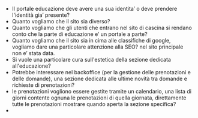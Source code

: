 - Il portale educazione deve avere una sua identita’ o deve prendere l'identità gia’ presente?
- Quanto vogliamo che il sito sia diverso? 
- Quanto vogliamo che gli utenti che entrano nel sito di cascina si rendano conto che la parte di educazione e’ un portale a parte?
- Quanto vogliamo che il sito sia in cima alle classifiche di google, vogliamo dare una particolare attenzione alla SEO? nel sito principale non e’ stata data.
- Si vuole una particolare cura sull'estetica della sezione dedicata all'educazione?
- Potrebbe interessare nel backoffice (per la gestione delle prenotazioni e delle domande), una sezione dedicata alle ultime novità tra domande e richieste di prenotazioni?
- le prenotazioni vogliono essere gestite tramite un calendario, una lista di giorni contente ognuna le prenotazioni di quella giornata, direttamente tutte le prenotazioni mostrare quando aperta la sezione specifica?
- 